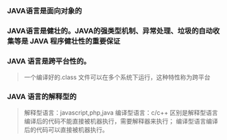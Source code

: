 ### JAVA语言是面向对象的

### JAVA语言是健壮的。JAVA的强类型机制、异常处理、垃圾的自动收集等是 JAVA 程序健壮性的重要保证

### JAVA 语言是跨平台性的。
> 一个编译好的.class 文件可以在多个系统下运行，这种特性称为跨平台

### JAVA 语言的解释型的
> 解释型语言：javascript,php,java     编译型语言：c/c++
> 区别是解释型语言编译后的代码不能直接被机器执行，需要解释器来执行；
> 编译型语言编译后的代码可以直接被机器执行。
